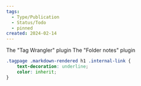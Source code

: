```yaml
---
tags:
  - Type/Publication
  - Status/Todo
  - pinned
created: 2024-02-14
---
```

The "Tag Wrangler" plugin 
The "Folder notes" plugin

```css
.tagpage .markdown-rendered h1 .internal-link {
	text-decoration: underline;
	color: inherit;
}
```
